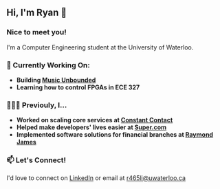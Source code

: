 ## Hi, I'm Ryan 👋

### Nice to meet you!
I'm a Computer Engineering student at the University of Waterloo.

### 🔭 Currently Working On:
- **Building [Music Unbounded](https://www.musicunbounded.org/)**
- **Learning how to control FPGAs in ECE 327**

### 👩🏾‍💻 Previouly, I...
- **Worked on scaling core services at [Constant Contact](https://www.constantcontact.com/)**
- **Helped make developers' lives easier at [Super.com](https://www.super.com/)**
- **Implemented software solutions for financial branches at [Raymond James](https://www.raymondjames.com/)**

### 📫 Let's Connect!
I'd love to connect on [LinkedIn](https://www.linkedin.com/in/ryann-li/) or email at [r465li@uwaterloo.ca](mailto:r465li@uwaterloo.ca)
